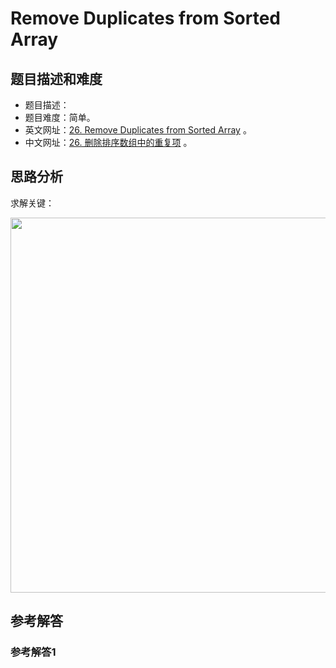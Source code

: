 # Remove Duplicates from Sorted Array

## 题目描述和难度
+ 题目描述：
+ 题目难度：简单。
+ 英文网址：[26. Remove Duplicates from Sorted Array](https://leetcode.com/problems/remove-duplicates-from-sorted-array/description/)  。
+ 中文网址：[26. 删除排序数组中的重复项](https://leetcode-cn.com/problems/remove-duplicates-from-sorted-array/description/)  。
## 思路分析
求解关键：

<img src="https://liweiwei1419.github.io/images/leetcode-solution/" width="600">

## 参考解答
### 参考解答1

```java

```